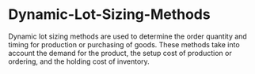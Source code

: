 # Dynamic-Lot-Sizing-Methods
Dynamic lot sizing methods are used to determine the order quantity and timing for production or purchasing of goods. These methods take into account the demand for the product, the setup cost of production or ordering, and the holding cost of inventory.
